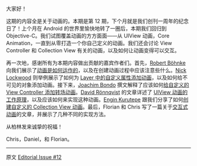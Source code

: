 大家好！

这期的内容全是关于动画的。本期是第 12 期，下个月就是我们创刊一周年的纪念日了！上个月在 Android 的世界里愉快地转了一圈后，本期我们回归到 Objective-C。我们试图覆盖动画的方方面面——从 UIView 动画，Core Animation，一直到从零打造一个你自己定义的动画。我们还会讨论 View Controller 和 Collection View 有关的动画，以及如何让动画变得可以交互。

再一次地，感谢所有为本期内容做出贡献的嘉宾作者们。首先，[Robert Böhnke](https://twitter.com/ceterum_censeo) 向我们展示了[动画是如何运作的](http://objccn.io/issue-12-1/)，以及在创建动画过程中应该注意些什么。[Nick Lockwood](https://twitter.com/nicklockwood) 则举例展示了如何为 [Layer 中的自定义属性添加动画](http://objccn.io/issue-12-2/)，以及如何给不可见的对象添加动画。接下来，[Joachim Bondo](https://twitter.com/osteslag) 撰文解释了应该如何[给自定义的 View Controller 添加转场动画](http://objccn.io/issue-12-3/)。[David Rönnqvist](https://twitter.com/davidronnqvist) 的文章详述了 [UIView 动画的工作原理](http://objccn.io/issue-12-4/)，以及应该如何来实现这种动画。[Engin Kurutepe](https://twitter.com/ekurutepe) 跟我们分享了如何[创建自定义的 Collection View 动画](http://objccn.io/issue-12-5/)。最后，Florian 和 Chris 写了一篇关于[交互式动画](http://objccn.io/issue-12-6/)的文章，并展示了几种不同的实现方法。

从柏林发来诚挚的祝福！

Chris，Daniel，和 Florian。

---

 
 
原文 [Editorial Issue #12](http://www.objc.io/issue-12/editorial.html)